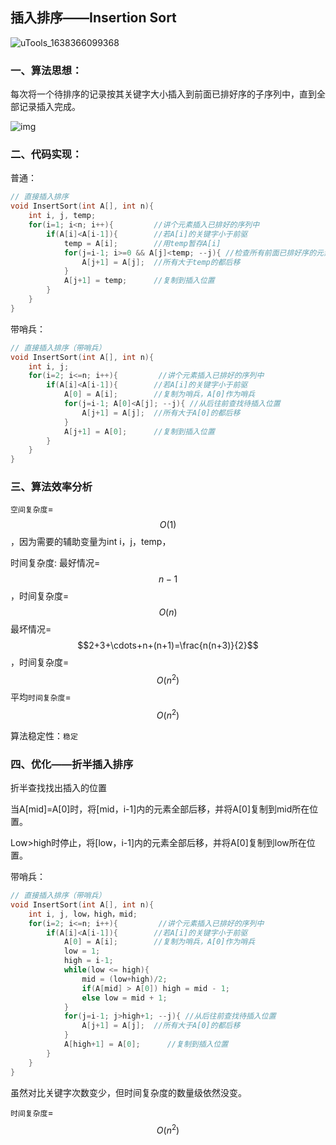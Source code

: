 ## 插入排序——Insertion Sort

![uTools_1638366099368](F:\408数据结构\图片\uTools_1638366099368.png)

### 一、算法思想：

每次将一个待排序的记录按其关键字大小插入到前面已排好序的子序列中，直到全部记录插入完成。

![img](https://images2017.cnblogs.com/blog/849589/201710/849589-20171015225645277-1151100000.gif)

### 二、代码实现：

普通：

```c
// 直接插入排序
void InsertSort(int A[], int n){
    int i, j, temp;
    for(i=1; i<n; i++){         //讲个元素插入已排好的序列中
        if(A[i]<A[i-1]){        //若A[i]的关键字小于前驱
            temp = A[i];        //用temp暂存A[i]
            for(j=i-1; i>=0 && A[j]<temp; --j){ //检查所有前面已排好序的元素
                A[j+1] = A[j];  //所有大于temp的都后移
            }
            A[j+1] = temp;      //复制到插入位置
        }
    }
}
```

带哨兵：

```c
// 直接插入排序（带哨兵）
void InsertSort(int A[], int n){
    int i, j;
    for(i=2; i<=n; i++){         //讲个元素插入已排好的序列中
        if(A[i]<A[i-1]){        //若A[i]的关键字小于前驱
            A[0] = A[i];        //复制为哨兵，A[0]作为哨兵
            for(j=i-1; A[0]<A[j]; --j){ //从后往前查找待插入位置
                A[j+1] = A[j];  //所有大于A[0]的都后移
            }
            A[j+1] = A[0];      //复制到插入位置
        }
    }
}
```

### 三、算法效率分析

`空间复杂度`=$$O(1)$$，因为需要的辅助变量为int i，j，temp，

时间复杂度:
最好情况=$$n-1$$，时间复杂度=$$O(n)$$
最坏情况=$$2+3+\cdots+n+(n+1)=\frac{n(n+3)}{2}$$，时间复杂度=$$O(n^2)$$
平均`时间复杂度`=$$O(n^2)$$

算法稳定性：`稳定`

### 四、优化——折半插入排序

折半查找找出插入的位置

当A[mid]=A[0]时，将[mid，i-1]内的元素全部后移，并将A[0]复制到mid所在位置。

Low>high时停止，将[low，i-1]内的元素全部后移，并将A[0]复制到low所在位置。

带哨兵：

```c
// 直接插入排序（带哨兵）
void InsertSort(int A[], int n){
    int i, j, low，high，mid;
    for(i=2; i<=n; i++){         //讲个元素插入已排好的序列中
        if(A[i]<A[i-1]){        //若A[i]的关键字小于前驱
            A[0] = A[i];        //复制为哨兵，A[0]作为哨兵
            low = 1;
            high = i-1;
            while(low <= high){
                mid = (low+high)/2;
                if(A[mid] > A[0]) high = mid - 1;
                else low = mid + 1;
            }
            for(j=i-1; j>high+1; --j){ //从后往前查找待插入位置
                A[j+1] = A[j];  //所有大于A[0]的都后移
            }
            A[high+1] = A[0];      //复制到插入位置
        }
    }
}
```

 虽然对比关键字次数变少，但时间复杂度的数量级依然没变。

`时间复杂度`=$$O(n^2)$$